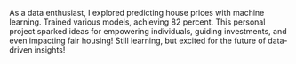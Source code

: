As a data enthusiast, I explored predicting house prices with machine learning. Trained various models, achieving 82 percent. This personal project sparked ideas for empowering individuals, guiding investments, and even impacting fair housing! Still learning, but excited for the future of data-driven insights!
